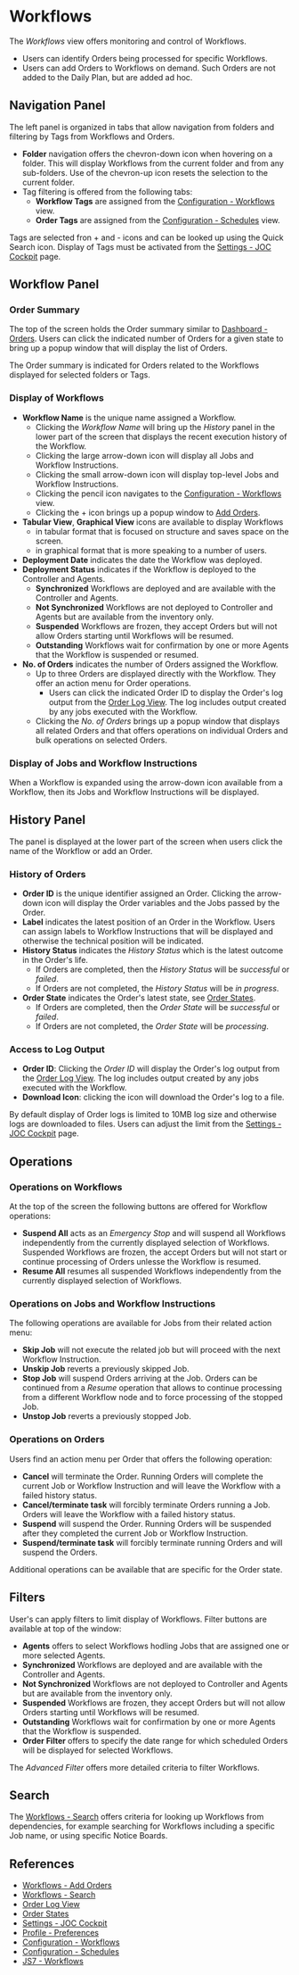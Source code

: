 # Workflows

The *Workflows* view offers monitoring and control of Workflows.

- Users can identify Orders being processed for specific Workflows.
- Users can add Orders to Workflows on demand. Such Orders are not added to the Daily Plan, but are added ad hoc.

## Navigation Panel

The left panel is organized in tabs that allow navigation from folders and filtering by Tags from Workflows and Orders.

- **Folder** navigation offers the chevron-down icon when hovering on a folder. This will display Workflows from the current folder and from any sub-folders. Use of the chevron-up icon resets the selection to the current folder.
- Tag filtering is offered from the following tabs:
  - **Workflow Tags** are assigned from the [Configuration - Workflows](/configuration-workflows) view.
  - **Order Tags** are assigned from the [Configuration - Schedules](/configuration-schedules) view.

Tags are selected fron + and - icons and can be looked up using the Quick Search icon. Display of Tags must be activated from the [Settings - JOC Cockpit](/settings-joc) page.

## Workflow Panel

### Order Summary

The top of the screen holds the Order summary similar to [Dashboard - Orders](/dashboard-orders). Users can click the indicated number of Orders for a given state to bring up a popup window that will display the list of Orders.

The Order summary is indicated for Orders related to the Workflows displayed for selected folders or Tags.

### Display of Workflows

- **Workflow Name** is the unique name assigned a Workflow.
  - Clicking the *Workflow Name* will bring up the *History* panel in the lower part of the screen that displays the recent execution history of the Workflow.
  - Clicking the large arrow-down icon will display all Jobs and Workflow Instructions.
  - Clicking the small arrow-down icon will display top-level Jobs and Workflow Instructions.
  - Clicking the pencil icon navigates to the [Configuration - Workflows](/configuration-workflows) view.
  - Clicking the + icon brings up a popup window to [Add Orders](/workflows-orders-add).
- **Tabular View**, **Graphical View** icons are available to display Workflows
  - in tabular format that is focused on structure and saves space on the screen.
  - in graphical format that is more speaking to a number of users.
- **Deployment Date** indicates the date the Workflow was deployed.
- **Deployment Status** indicates if the Workflow is deployed to the Controller and Agents.
  - **Synchronized** Workflows are deployed and are available with the Controller and Agents.
  - **Not Synchronized** Workflows are not deployed to Controller and Agents but are available from the inventory only.
  - **Suspended** Workflows are frozen, they accept Orders but will not allow Orders starting until Workflows will be resumed.
  - **Outstanding** Workflows wait for confirmation by one or more Agents that the Workflow is suspended or resumed.
- **No. of Orders** indicates the number of Orders assigned the Workflow. 
  - Up to three Orders are displayed directly with the Workflow. They offer an action menu for Order operations.
    - Users can click the indicated Order ID to display the Order's log output from the [Order Log View](/order-log). The log includes output created by any jobs executed with the Workflow.
  - Clicking the *No. of Orders* brings up a popup window that displays all related Orders and that offers operations on individual Orders and bulk operations on selected Orders.

### Display of Jobs and Workflow Instructions

When a Workflow is expanded using the arrow-down icon available from a Workflow, then its Jobs and Workflow Instructions will be displayed.

## History Panel

The panel is displayed at the lower part of the screen when users click the name of the Workflow or add an Order.

### History of Orders

- **Order ID** is the unique identifier assigned an Order. Clicking the arrow-down icon will display the Order variables and the Jobs passed by the Order. 
- **Label** indicates the latest position of an Order in the Workflow. Users can assign labels to Workflow Instructions that will be displayed and otherwise the technical position will be indicated.
- **History Status** indicates the *History Status* which is the latest outcome in the Order's life.
  - If Orders are completed, then the *History Status* will be *successful* or *failed*.
  - If Orders are not completed, the *History Status* will be *in progress*.
- **Order State** indicates the Order's latest state, see [Order States](/dashboard-orders).
  - If Orders are completed, then the *Order State* will be *successful* or *failed*.
  - If Orders are not completed, the *Order State* will be *processing*.

### Access to Log Output

- **Order ID**: Clicking the *Order ID* will display the Order's log output from the [Order Log View](/order-log). The log includes output created by any jobs executed with the Workflow.
- **Download Icon**: clicking the icon will download the Order's log to a file.

By default display of Order logs is limited to 10MB log size and otherwise logs are downloaded to files. Users can adjust the limit from the [Settings - JOC Cockpit](/settings-joc) page.

## Operations

### Operations on Workflows

At the top of the screen the following buttons are offered for Workflow operations:

- **Suspend All** acts as an *Emergency Stop* and will suspend all Workflows independently from the currently displayed selection of Workflows. Suspended Workflows are frozen, the accept Orders but will not start or continue processing of Orders unlesse the Workflow is resumed.
- **Resume All** resumes all suspended Workflows independently from the currently displayed selection of Workflows.

### Operations on Jobs and Workflow Instructions

The following operations are available for Jobs from their related action menu:

- **Skip Job** will not execute the related job but will proceed with the next Workflow Instruction.
- **Unskip Job** reverts a previously skipped Job.
- **Stop Job** will suspend Orders arriving at the Job. Orders can be continued from a *Resume* operation that allows to continue processing from a different Workflow node and to force processing of the stopped Job.
- **Unstop Job** reverts a previously stopped Job.

### Operations on Orders

Users find an action menu per Order that offers the following operation:

- **Cancel** will terminate the Order. Running Orders will complete the current Job or Workflow Instruction and will leave the Workflow with a failed history status.
- **Cancel/terminate task** will forcibly terminate Orders running a Job. Orders will leave the Workflow with a failed history status.
- **Suspend** will suspend the Order. Running Orders will be suspended after they completed the current Job or Workflow Instruction.
- **Suspend/terminate task** will forcibly terminate running Orders and will suspend the Orders.

Additional operations can be available that are specific for the Order state.

## Filters

User's can apply filters to limit display of Workflows. Filter buttons are available at top of the window:

- **Agents** offers to select Workflows hodling Jobs that are assigned one or more selected Agents.
- **Synchronized** Workflows are deployed and are available with the Controller and Agents.
- **Not Synchronized** Workflows are not deployed to Controller and Agents but are available from the inventory only.
- **Suspended** Workflows are frozen, they accept Orders but will not allow Orders starting until Workflows will be resumed.
- **Outstanding** Workflows wait for confirmation by one or more Agents that the Workflow is suspended.
- **Order Filter** offers to specify the date range for which scheduled Orders will be displayed for selected Workflows.

The *Advanced Filter* offers more detailed criteria to filter Workflows.

## Search

The [Workflows - Search](/workflows-search) offers criteria for looking up Workflows from dependencies, for example searching for Workflows including a specific Job name, or using specific Notice Boards.

## References

- [Workflows - Add Orders](/workflows-orders-add)
- [Workflows - Search](/workflows-search)
- [Order Log View](/order-log)
- [Order States](/dashboard-orders)
- [Settings - JOC Cockpit](/settings-joc)
- [Profile - Preferences](/profile-preferences)
- [Configuration - Workflows](/configuration-workflows)
- [Configuration - Schedules](/configuration-schedules)
- [JS7 - Workflows](https://kb.sos-berlin.com/display/JS7/JS7+-+Workflows)
